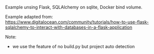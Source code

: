 Example unsing Flask, SQLAlchemy on sqlite, Docker bind volume.

Example adapted from:
https://www.digitalocean.com/community/tutorials/how-to-use-flask-sqlalchemy-to-interact-with-databases-in-a-flask-application

Note:
- we use the feature of no build.py but project auto detection
